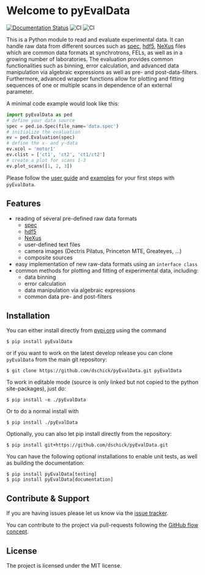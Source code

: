 # Welcome to pyEvalData

[![Documentation Status](https://readthedocs.org/projects/pyevaldata/badge/?version=latest)](https://pyevaldata.readthedocs.io/en/latest/?badge=latest)
![CI](https://github.com/dschick/pyEvalData/actions/workflows/main.yml/badge.svg)
![CI](https://github.com/dschick/pyEvalData/actions/workflows/upload-to-pypi.yml/badge.svg)

This is a Python module to read and evaluate experimental data. It can handle
raw data from different sources such as
[spec](https://certif.com/content/spec/),
[hdf5](https://www.hdfgroup.org/solutions/hdf5/),
[NeXus](https://www.nexusformat.org/) files which are common data formats at
synchrotrons, FELs, as well as in a growing number of laboratories. The
evaluation provides common functionalities such as binning, error calculation,
and advanced data manipulation via algebraic expressions as well as pre- and
post-data-filters. Furthermore, advanced wrapper functions allow for plotting
and fitting sequences of one or multiple scans in dependence of an external
parameter.

A minimal code example would look like this:

```python
import pyEvalData as ped
# define your data source
spec = ped.io.Spec(file_name='data.spec')
# initialize the evaluation
ev = ped.Evaluation(spec)
# define the x- and y-data
ev.xcol = 'motor1'
ev.clist = ['ct1', 'ct2', 'ct1/ct2']
# create a plot for scans 1-3
ev.plot_scans([1, 2, 3])
```

Please follow the [user guide](https://pyevaldata.readthedocs.io/en/latest/user_guide.html)
and [examples](https://pyevaldata.readthedocs.io/en/latest/examples.html) for
your first steps with `pyEvalData`.

## Features

- reading of several pre-defined raw data formats
  * [spec](https://certif.com/content/spec/)
  * [hdf5](https://www.hdfgroup.org/solutions/hdf5/)
  * [NeXus](https://www.nexusformat.org/)
  * user-defined text files
  * camera images (Dectris Pilatus, Princeton MTE, Greateyes, ...)
  * composite sources
- easy implementation of new raw-data formats using an `interface class`
- common methods for plotting and fitting of experimental data, including:
  * data binning
  * error calculation
  * data manipulation via algebraic expressions
  * common data pre- and post-filters

## Installation

You can either install directly from
[pypi.org](https://www.pypi.org/project/pyEvalData) using the command

    $ pip install pyEvalData

or if you want to work on the latest develop release you can clone 
`pyEvalData` from the main git repository:

    $ git clone https://github.com/dschick/pyEvalData.git pyEvalData

To work in editable mode (source is only linked 
but not copied to the python site-packages), just do:

    $ pip install -e ./pyEvalData

Or to do a normal install with

    $ pip install ./pyEvalData

Optionally, you can also let pip install directly from the repository: 

    $ pip install git+https://github.com/dschick/pyEvalData.git

You can have the following optional installations to enable unit tests, as well
as building the documentation:

    $ pip install pyEvalData[testing]
    $ pip install pyEvalData[documentation]
    
## Contribute & Support

If you are having issues please let us know via the
[issue tracker](https://github.com/dschick/pyEvalData/issues).

You can contribute to the project via pull-requests following the
[GitHub flow concept](https://docs.github.com/en/get-started/quickstart/github-flow).

## License

The project is licensed under the MIT license.
